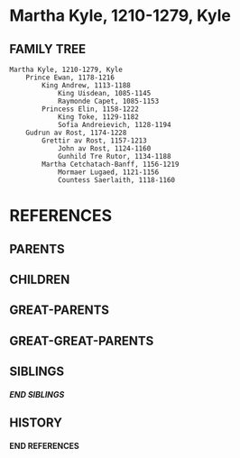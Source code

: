 # Martha Kyle, 1210-1279, Kyle

## FAMILY TREE
```
Martha Kyle, 1210-1279, Kyle
    Prince Ewan, 1178-1216
        King Andrew, 1113-1188
            King Uisdean, 1085-1145
            Raymonde Capet, 1085-1153
        Princess Elin, 1158-1222
            King Toke, 1129-1182
            Sofia Andreievich, 1128-1194
    Gudrun av Rost, 1174-1228
        Grettir av Rost, 1157-1213
            John av Rost, 1124-1160
            Gunhild Tre Rutor, 1134-1188
        Martha Cetchatach-Banff, 1156-1219
            Mormaer Lugaed, 1121-1156   
            Countess Saerlaith, 1118-1160
```


# REFERENCES

## PARENTS 

## CHILDREN 


## GREAT-PARENTS 


## GREAT-GREAT-PARENTS 

## SIBLINGS

##### END SIBLINGS  
## HISTORY

#### END REFERENCES
